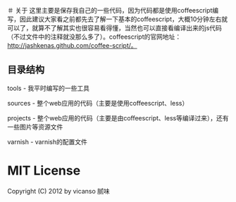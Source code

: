 ＃ 关于
这里主要是保存我自己的一些代码，因为代码都是使用coffeescript编写，因此建议大家看之前都先去了解一下基本的coffeescript，大概10分钟左右就可以了，就算不了解其实也很容易看得懂，当然也可以直接看编译出来的js代码（不过文件中的注释就没那么多了）。coffeescript的官网地址：http://jashkenas.github.com/coffee-script/。

## 目录结构
tools - 我平时编写的一些工具

sources - 整个web应用的代码（主要是使用coffeescript、less）

projects - 整个web应用的代码（主要是由coffeescript、less等编译过来），还有一些图片等资源文件

varnish - varnish的配置文件


MIT License
===========
  Copyright (C) 2012 by vicanso 腻味
